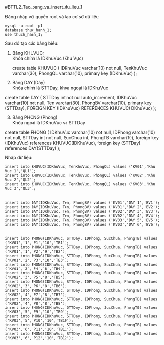 ﻿#BTTL2_Tao_bang_va_insert_du_lieu_1

Đăng nhập với quyền root và tạo cơ sở dữ liệu:
	
	mysql -u root -p1
	database thuc_hanh_1;
	use thuch_hanh_1;

Sau đó tạo các bảng biểu: <br>
1. Bảng KHUVUC: <br>
Khóa chính là IDKhuVuc (Khu Vực)

	create table KHUVUC
	(
	IDKhuVuc varchar(10) not null,
	TenKhuVuc varchar(30),
	PhongQL varchar(10),
	primary key (IDKhuVuc)
	);
	
2. Bảng DAY (Dãy) <br>
Khóa chính là STTDay, khóa ngoại là IDKhuVuc

create table DAY
(
STTDay int not null auto_increment,
IDKhuVuc varchar(10) not null,
Ten varchar(30),
PhongBV varchar(10),
primary key (STTDay),
FOREIGN KEY (IDKhuVuc) REFERENCES KHUVUC(IDKhuVuc)
);


3. Bảng PHONG (Phòng)<br>
Khóa ngoại là IDKhuVuc và STTDay

create table PHONG
(
IDKhuVuc varchar(10) not null,
IDPhong varchar(10) not null,
STTDay int not null,
SucChua int,
PhongTB varchar(10),
foreign key (IDKhuVuc) references KHUVUC(IDKhuVuc),
foreign key (STTDay) references DAY(STTDay)
);


Nhập dữ liệu:

	insert into KHUVUC(IDKhuVuc, TenKhuVuc, PhongQL) values ('KV01','Khu Vuc 1','QL1');
	insert into KHUVUC(IDKhuVuc, TenKhuVuc, PhongQL) values ('KV02','Khu Vuc 2','QL2');
	insert into KHUVUC(IDKhuVuc, TenKhuVuc, PhongQL) values ('KV03','Khu Vuc 3','QL3');

######

	insert into DAY(IDKhuVuc, Ten, PhongBV) values ('KV01','DAY 1','BV1');
	insert into DAY(IDKhuVuc, Ten, PhongBV) values ('KV01','DAY 2','BV2');
	insert into DAY(IDKhuVuc, Ten, PhongBV) values ('KV02','DAY 3','BV3');
	insert into DAY(IDKhuVuc, Ten, PhongBV) values ('KV02','DAY 4','BV4');
	insert into DAY(IDKhuVuc, Ten, PhongBV) values ('KV03','DAY 5','BV5');
	insert into DAY(IDKhuVuc, Ten, PhongBV) values ('KV03','DAY 6','BV6');

######

	insert into PHONG(IDKhuVuc, STTDay, IDPhong, SucChua, PhongTB) values ('KV01','1','P1','10','TB1');
	insert into PHONG(IDKhuVuc, STTDay, IDPhong, SucChua, PhongTB) values ('KV01','1','P2','9','TB2');
	insert into PHONG(IDKhuVuc, STTDay, IDPhong, SucChua, PhongTB) values ('KV01','2','P3','10','TB3');
	insert into PHONG(IDKhuVuc, STTDay, IDPhong, SucChua, PhongTB) values ('KV01','2','P4','8','TB4');
	insert into PHONG(IDKhuVuc, STTDay, IDPhong, SucChua, PhongTB) values ('KV02','3','P5','8','TB5');
	insert into PHONG(IDKhuVuc, STTDay, IDPhong, SucChua, PhongTB) values ('KV02','3','P6','8','TB6');
	insert into PHONG(IDKhuVuc, STTDay, IDPhong, SucChua, PhongTB) values ('KV02','4','P7','8','TB7');
	insert into PHONG(IDKhuVuc, STTDay, IDPhong, SucChua, PhongTB) values ('KV02','4','P8','8','TB8');
	insert into PHONG(IDKhuVuc, STTDay, IDPhong, SucChua, PhongTB) values ('KV03','5','P9','10','TB9');
	insert into PHONG(IDKhuVuc, STTDay, IDPhong, SucChua, PhongTB) values ('KV03','5','P10','10','TB10');
	insert into PHONG(IDKhuVuc, STTDay, IDPhong, SucChua, PhongTB) values ('KV03','6','P11','10','TB11');
	insert into PHONG(IDKhuVuc, STTDay, IDPhong, SucChua, PhongTB) values ('KV03','6','P12','10','TB12');
